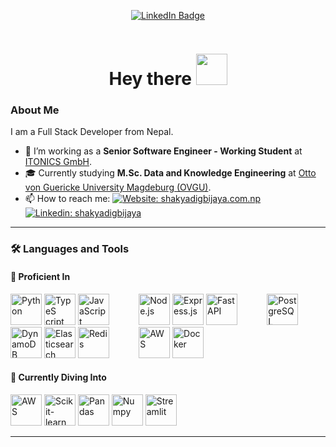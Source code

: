 <!-- 
<p align="center"><img src="https://media.giphy.com/media/M9gbBd9nbDrOTu1Mqx/giphy.gif" width="100"/></p> -->
<p align="center">
<a href="https://www.linkedin.com/in/shakyadigbijaya"><img src="https://img.shields.io/badge/LinkedIn-blue?style=for-the-badge&logo=linkedin&logoColor=white" alt="LinkedIn Badge"></a>
</p>
<!-- <p align="center">
<a href="https://www.buymeacoffee.com/zed0" target="_blank"><img src="https://cdn.buymeacoffee.com/buttons/default-orange.png" alt="Buy Me A Coffee" height="41" width="174"></a>
</p> -->
<p align="center">
<img src="https://komarev.com/ghpvc/?username=dr-shakya&style=flat-square&color=brightgreen" alt="">
</p>

<h1 align="center">Hey there <img src="https://media.giphy.com/media/hvRJCLFzcasrR4ia7z/giphy.gif" width="50"></h1>

<!-- <p align="center"><img src="https://media.giphy.com/media/dWesBcTLavkZuG35MI/giphy.gif" width="600" height="300"/></p> -->

### About Me

I am a Full Stack Developer from Nepal.

- 💼 I’m working as a **Senior Software Engineer - Working Student** at [ITONICS GmbH][Company].
- 🎓 Currently studying **M.Sc. Data and Knowledge Engineering** at [Otto von Guericke University Magdeburg (OVGU)](https://www.ovgu.de/).
- 📫 How to reach me: [![Website: shakyadigbijaya.com.np][Badge: Website]][Website] [![Linkedin: shakyadigbijaya][Badge: Linkedin]][Linkedin]

---

### 🛠 Languages and Tools

#### 🚀 Proficient In

<p>
<img src="https://cdn.jsdelivr.net/gh/devicons/devicon@latest/icons/python/python-original-wordmark.svg" title="Python" alt="Python" width="50" height="50"/>
<img src="https://cdn.jsdelivr.net/gh/devicons/devicon@latest/icons/typescript/typescript-original.svg" title="TypeScript" alt="TypeS cript" width="50" height="50"/>
<img src="https://cdn.jsdelivr.net/gh/devicons/devicon@latest/icons/javascript/javascript-original.svg" title="JavaScript" alt="JavaScript" width="50" height="50"/>
&nbsp;&nbsp;&nbsp;&nbsp;&nbsp;&nbsp;&nbsp;&nbsp;&nbsp;&nbsp;
<img src="https://cdn.jsdelivr.net/gh/devicons/devicon@latest/icons/nodejs/nodejs-original-wordmark.svg" title="Node.js" alt="Node.js" width="50" height="50"/>
<img src="https://cdn.jsdelivr.net/gh/devicons/devicon@latest/icons/express/express-original-wordmark.svg" title="Express.js" alt="Express.js" width="50" height="50"/>
<img src="https://cdn.jsdelivr.net/gh/devicons/devicon@latest/icons/fastapi/fastapi-original-wordmark.svg" title="FastAPI" alt="FastAPI" width="50" height="50"/>
&nbsp;&nbsp;&nbsp;&nbsp;&nbsp;&nbsp;&nbsp;&nbsp;&nbsp;&nbsp;
<img src="https://cdn.jsdelivr.net/gh/devicons/devicon@latest/icons/postgresql/postgresql-original-wordmark.svg" title="PostgreSQL" alt="PostgreSQL" width="50" height="50"/>
<img src="https://cdn.jsdelivr.net/gh/devicons/devicon@latest/icons/dynamodb/dynamodb-original.svg" title="DynamoDB" alt="DynamoDB " width="50" height="50"/>
<img src="https://cdn.jsdelivr.net/gh/devicons/devicon@latest/icons/elasticsearch/elasticsearch-plain-wordmark.svg"  title="Elasticsearch" alt="Elasticsearch" width="50" height="50"/>
<img src="https://cdn.jsdelivr.net/gh/devicons/devicon@latest/icons/redis/redis-original-wordmark.svg" title="Redis" alt="Redis" width="50" height="50"/>
&nbsp;&nbsp;&nbsp;&nbsp;&nbsp;&nbsp;&nbsp;&nbsp;&nbsp;&nbsp;
<img src="https://cdn.jsdelivr.net/gh/devicons/devicon@latest/icons/amazonwebservices/amazonwebservices-plain-wordmark.svg" title="AWS" alt="AWS" width="50" height="50"/>
<img src="https://cdn.jsdelivr.net/gh/devicons/devicon@latest/icons/docker/docker-original-wordmark.svg" title="Docker"  alt="Docker" width="50" height="50"/>
</p>

#### 🌱 Currently Diving Into

<p>
<img src="https://cdn.jsdelivr.net/gh/devicons/devicon@latest/icons/pytorch/pytorch-plain-wordmark.svg" title="AWS" alt="AWS" width="50" height="50"/>
<img src="https://cdn.jsdelivr.net/gh/devicons/devicon@latest/icons/scikitlearn/scikitlearn-original.svg" title="Scikit-learn"  alt="Scikit-learn" width="50" height="50"/>
<img src="https://cdn.jsdelivr.net/gh/devicons/devicon@latest/icons/pandas/pandas-original-wordmark.svg" title="Pandas"  alt="Pandas" width="50" height="50"/>
<img src="https://cdn.jsdelivr.net/gh/devicons/devicon@latest/icons/numpy/numpy-original-wordmark.svg" title="Numpy"  alt="Numpy" width="50" height="50"/>
<img src="https://cdn.jsdelivr.net/gh/devicons/devicon@latest/icons/streamlit/streamlit-original-wordmark.svg" title="Streamlit"  alt="Streamlit" width="50" height="50"/>
</p>

---

<!-- ### 🔥 &nbsp; GitHub Stats -->

<!-- <a href="https://github.com/dr-shakya/github-readme-stats">
  <img height=200 align="center" src="https://github-readme-stats.vercel.app/api?username=dr-shakya" />
</a>
<a href="https://github.com/dr-shakya/convoychat">
  <img height=200 align="center" src="https://github-readme-stats.vercel.app/api/top-langs?username=dr-shakya&layout=compact&langs_count=8&card_width=320" />
</a> -->
<!-- [![GitHub Streak](https://nirzak-streak-stats.vercel.app?user=dr-shakya&theme=dark&mode=weekly)](https://git.io/streak-stats) -->

<!-- Badges -->
[Badge: Website]: https://img.shields.io/badge/-shakyadigbijaya.com.np-C71F37?style=flat-square
[Badge: Linkedin]: https://img.shields.io/badge/-shakyadigbijaya-0077B5?style=flat-square&logo=Linkedin&logoColor=white

<!-- Social Links -->
[Website]: https://www.shakyadigbijaya.com.np/
[Linkedin]: https://linkedin.com/in/shakyadigbijaya/
[Company]: https://www.itonics-innovation.com/

<!--
**dr-shakya/dr-shakya** is a ✨ _special_ ✨ repository because its `README.md` (this file) appears on your GitHub profile.

Here are some ideas to get you started:

- 🔭 I’m currently working on ...
- 🌱 I’m currently learning ...
- 👯 I’m looking to collaborate on ...
- 🤔 I’m looking for help with ...
- 💬 Ask me about ...
- 📫 How to reach me: ...
- 😄 Pronouns: ...  
- ⚡ Fun fact: ...
-->
